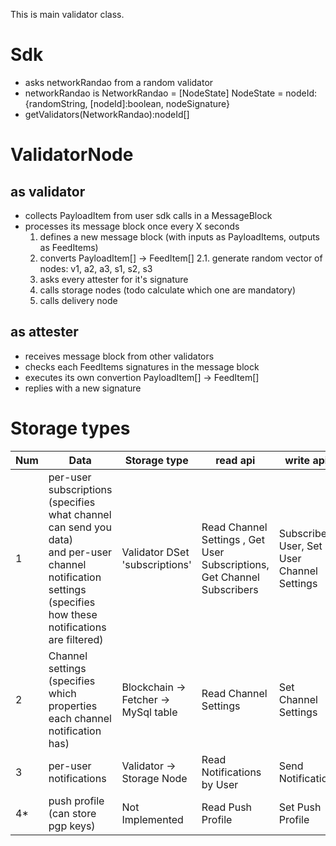 This is main validator class.

# Sdk
- asks networkRandao from a random validator
- networkRandao is
  NetworkRandao = [NodeState]
  NodeState = nodeId: {randomString, [nodeId]:boolean, nodeSignature}
- getValidators(NetworkRandao):nodeId[]

# ValidatorNode
## as validator
- collects PayloadItem from user sdk calls in a MessageBlock
- processes its message block once every X seconds
    1. defines a new message block (with inputs as PayloadItems, outputs as FeedItems)
    2. converts PayloadItem[] -> FeedItem[]
       2.1. generate random vector of nodes: v1, a2, a3, s1, s2, s3
    3. asks every attester for it's signature
    4. calls storage nodes (todo calculate which one are mandatory)
    5. calls delivery node
## as attester
- receives message block from other validators
- checks each FeedItems signatures in the message block
- executes its own convertion PayloadItem[] -> FeedItem[]
- replies with a new signature

# Storage types

| Num | Data | Storage type | read api | write api |
| ---- | ----| ----- | ---- | ---- |
| 1 | per-user subscriptions (specifies what channel can send you data) <br>  and per-user channel notification settings (specifies how these notifications are filtered) | Validator DSet 'subscriptions' | Read Channel Settings , Get User Subscriptions, Get Channel Subscribers | Subscribe User, Set User Channel Settings |
| 2 | Channel settings (specifies which properties each channel notification has) | Blockchain -> Fetcher -> MySql table | Read Channel Settings | Set Channel Settings |
| 3 | per-user notifications | Validator -> Storage Node | Read Notifications by User | Send Notification |
| 4* | push profile (can store pgp keys) | Not Implemented| Read Push Profile | Set Push Profile |